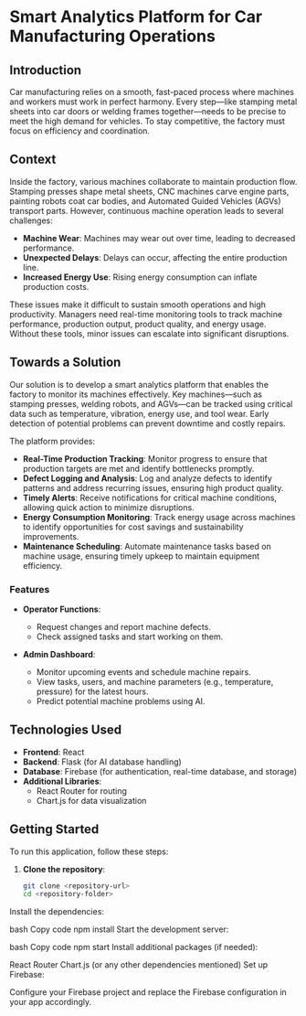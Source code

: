 # Smart Analytics Platform for Car Manufacturing Operations

## Introduction

Car manufacturing relies on a smooth, fast-paced process where machines and workers must work in perfect harmony. Every step—like stamping metal sheets into car doors or welding frames together—needs to be precise to meet the high demand for vehicles. To stay competitive, the factory must focus on efficiency and coordination.

## Context

Inside the factory, various machines collaborate to maintain production flow. Stamping presses shape metal sheets, CNC machines carve engine parts, painting robots coat car bodies, and Automated Guided Vehicles (AGVs) transport parts. However, continuous machine operation leads to several challenges:

- **Machine Wear**: Machines may wear out over time, leading to decreased performance.
- **Unexpected Delays**: Delays can occur, affecting the entire production line.
- **Increased Energy Use**: Rising energy consumption can inflate production costs.

These issues make it difficult to sustain smooth operations and high productivity. Managers need real-time monitoring tools to track machine performance, production output, product quality, and energy usage. Without these tools, minor issues can escalate into significant disruptions.

## Towards a Solution

Our solution is to develop a smart analytics platform that enables the factory to monitor its machines effectively. Key machines—such as stamping presses, welding robots, and AGVs—can be tracked using critical data such as temperature, vibration, energy use, and tool wear. Early detection of potential problems can prevent downtime and costly repairs.

The platform provides:

- **Real-Time Production Tracking**: Monitor progress to ensure that production targets are met and identify bottlenecks promptly.
- **Defect Logging and Analysis**: Log and analyze defects to identify patterns and address recurring issues, ensuring high product quality.
- **Timely Alerts**: Receive notifications for critical machine conditions, allowing quick action to minimize disruptions.
- **Energy Consumption Monitoring**: Track energy usage across machines to identify opportunities for cost savings and sustainability improvements.
- **Maintenance Scheduling**: Automate maintenance tasks based on machine usage, ensuring timely upkeep to maintain equipment efficiency.

### Features

- **Operator Functions**:
  - Request changes and report machine defects.
  - Check assigned tasks and start working on them.

- **Admin Dashboard**:
  - Monitor upcoming events and schedule machine repairs.
  - View tasks, users, and machine parameters (e.g., temperature, pressure) for the latest hours.
  - Predict potential machine problems using AI.

## Technologies Used

- **Frontend**: React
- **Backend**: Flask (for AI database handling)
- **Database**: Firebase (for authentication, real-time database, and storage)
- **Additional Libraries**: 
  - React Router for routing
  - Chart.js for data visualization

## Getting Started

To run this application, follow these steps:

1. **Clone the repository**:
   ```bash
   git clone <repository-url>
   cd <repository-folder>
Install the dependencies:

bash
Copy code
npm install
Start the development server:

bash
Copy code
npm start
Install additional packages (if needed):

React Router
Chart.js (or any other dependencies mentioned)
Set up Firebase:

Configure your Firebase project and replace the Firebase configuration in your app accordingly.

